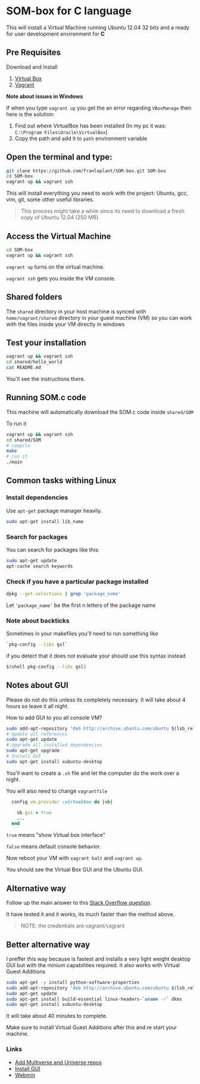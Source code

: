 SOM-box for C language
======================


This will install a Virtual Machine running Ubuntu 12.04 32 bits
and a ready for user development environment for **C**

## Pre Requisites

Download and Install

1. [Virtual Box](https://www.virtualbox.org/wiki/Downloads)
2. [Vagrant](http://www.vagrantup.com/downloads.html)


**Note about issues in Windows**

If when you type `vagrant up` you get the an error regarding `VBoxManage` then here is the solution:

1. Find out where VirtualBox has been installed (In my pc it was: `C:\Program Files\Oracle\VirtualBox`)
2. Copy the path and add it to `path` environment variable


## Open the terminal and type:

```bash
git clone https://github.com/franleplant/SOM-box.git SOM-box
cd SOM-box
vagrant up && vagrant ssh
```

This will install everything you need to work with the project:
Ubuntu, gcc, vim, git, some other useful libraries.


> This process might take a while since its need to download
a fresh copy of Ubuntu 12.04 (250 MB).

## Access the Virtual Machine

```bash
cd SOM-box
vagrant up && vagrant ssh
```

`vagrant up` turns on the virtual machine.

`vagrant ssh` gets you inside the VM console.


## Shared folders

The `shared` directory in your host machine is synced with `home/vagrant/shared` directory
in your guest machine (VM) so you can work with the files inside your VM directly in windows 


## Test your installation

```bash
vagrant up && vagrant ssh
cd shared/hello_world
cat README.md
```

You'll see the instructions there.

## Running SOM.c code

This machine will automatically download the SOM.c code inside
`shared/SOM`

To run it

```bash
vagrant up && vagrant ssh
cd shared/SOM
# compile
make
# run it
./main
```

## Common tasks withing Linux


### Install dependencies

Use `apt-get` package manager heavily.

```bash
sudo apt-get install lib_name
```

### Search for packages 

You can search for packages like this:

```bash
sudo apt-get update
apt-cache search keywords
```


### Check if you have a particular package installed

```bash
dpkg --get-selections | grep 'package_name'
```
Let `'package_name'` be the first n letters of the package name


### Note about backticks

Sometimes in your makefiles you'll need to run something like

```bash
`pkg-config --libs gsl`
```

if you detect that it does not evaluate your should use this syntax instead

```bash
$(shell pkg-config --libs gsl)
```



## Notes about GUI

Please do not do this unless its completely necessary.
It will take about 4 hours so leave it all night.

How to add GUI to you all console VM?

```bash
sudo add-apt-repository "deb http://archive.ubuntu.com/ubuntu $(lsb_release -sc) main universe restricted multiverse"
# Update all references
sudo apt-get update
# Upgrade all installed dependencies
sudo apt-get upgrade
# Install GUI
sudo apt-get install xubuntu-desktop
```

You'll want to create a `.sh` file and let the computer do the work over a night.

You will also need to change `vagrantfile`

```ruby
  config.vm.provider :virtualbox do |vb|

    vb.gui = true
    ...
  end
```

`true` means "show Virtual box interface"

`false` means default console behavior.





Now reboot your VM with `vagrant halt` and `vagrant up`.

You should see the Virtual Box GUI and the Ubuntu GUI.


## Alternative way

Follow up the main answer to this [Stack Overflow question](http://stackoverflow.com/questions/18878117/using-vagrant-to-run-virtual-machines-with-desktop-environment).

It have tested it and it works, its much faster than the method above.

> NOTE: the credentials are vagrant/vagrant

## Better alternative way

I preffer this way because is fastest and installs a very light weight
desktop GUI but with the minium capabilities required.
It also works with Virtual Guest Additions

```bash
sudo apt-get -y install python-software-properties
sudo add-apt-repository "deb http://archive.ubuntu.com/ubuntu $(lsb_release -sc) main universe restricted multiverse"
sudo apt-get update
sudo apt-get install build-essential linux-headers-`uname -r` dkms
sudo apt-get install xubuntu-desktop
```

It will take about 40 minutes to complete.

Make sure to install Virtual Guest Additions after this and re start your machine.

### Links

- [Add Multiverse and Universe repos](http://askubuntu.com/questions/148638/how-do-i-enable-the-universe-repository)
- [Install GUI](http://www.ubuntugeek.com/how-to-install-gui-on-ubuntu-12-04-precise-server.html)
- [Webmin](http://www.ubuntugeek.com/install-gui-in-ubuntu-server.html)